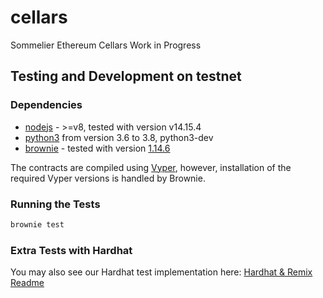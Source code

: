 # cellars
Sommelier Ethereum Cellars Work in Progress

## Testing and Development on testnet

### Dependencies
* [nodejs](https://nodejs.org/en/download/) - >=v8, tested with version v14.15.4
* [python3](https://www.python.org/downloads/release/python-368/) from version 3.6 to 3.8, python3-dev
* [brownie](https://github.com/iamdefinitelyahuman/brownie) - tested with version [1.14.6](https://github.com/eth-brownie/brownie/releases/tag/v1.14.6)

The contracts are compiled using [Vyper](https://github.com/vyperlang/vyper), however, installation of the required Vyper versions is handled by Brownie.

### Running the Tests

```bash
brownie test
```

### Extra Tests with Hardhat
You may also see our Hardhat test implementation here: [Hardhat & Remix Readme](extras/hardhat/hardhat.md)